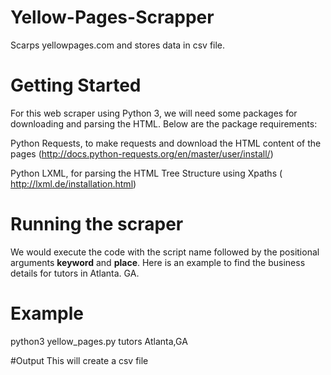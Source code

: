 # Yellow-Pages-Scrapper
Scarps yellowpages.com and stores data in csv file.


# Getting Started

For this web scraper using Python 3, we will need some packages for downloading and parsing the HTML. 
Below are the package requirements:

Python Requests, to make requests and download the HTML content of the pages (http://docs.python-requests.org/en/master/user/install/)

Python LXML, for parsing the HTML Tree Structure using Xpaths ( http://lxml.de/installation.html)

# Running the scraper
We would execute the code with the script name followed by the positional arguments **keyword** and **place**. Here is an example
to find the business details for tutors in Atlanta. GA.

# Example
python3 yellow_pages.py tutors Atlanta,GA


#Output
This will create a csv file 
 

